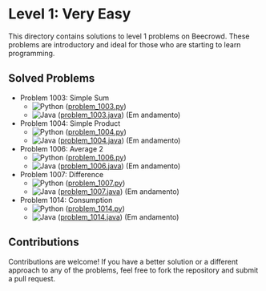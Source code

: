 # Level 1: Very Easy

This directory contains solutions to level 1 problems on Beecrowd. These problems are introductory and ideal for those who are starting to learn programming.

## Solved Problems

- Problem 1003: Simple Sum 
  - ![Python](https://img.shields.io/badge/Python-000?style=for-the-badge&logo=python) ([problem_1003.py](./problem_1003.py))
  - ![Java](https://img.shields.io/badge/Java-000?style=for-the-badge&logo=java) ([problem_1003.java](./problem_1003.java)) (Em andamento)
- Problem 1004: Simple Product 
  - ![Python](https://img.shields.io/badge/Python-000?style=for-the-badge&logo=python) ([problem_1004.py](./problem_1004.py))
  - ![Java](https://img.shields.io/badge/Java-000?style=for-the-badge&logo=java) ([problem_1004.java](./problem_1004.java)) (Em andamento)
- Problem 1006: Average 2 
  - ![Python](https://img.shields.io/badge/Python-000?style=for-the-badge&logo=python) ([problem_1006.py](./problem_1006.py))
  - ![Java](https://img.shields.io/badge/Java-000?style=for-the-badge&logo=java) ([problem_1006.java](./problem_1006.java)) (Em andamento)
- Problem 1007: Difference 
  - ![Python](https://img.shields.io/badge/Python-000?style=for-the-badge&logo=python) ([problem_1007.py](./problem_1007.py))
  - ![Java](https://img.shields.io/badge/Java-000?style=for-the-badge&logo=java) ([problem_1007.java](./problem_1007.java)) (Em andamento)
- Problem 1014: Consumption 
  - ![Python](https://img.shields.io/badge/Python-000?style=for-the-badge&logo=python) ([problem_1014.py](./problem_1014.py))
  - ![Java](https://img.shields.io/badge/Java-000?style=for-the-badge&logo=java) ([problem_1014.java](./problem_1014.java)) (Em andamento)

## Contributions

Contributions are welcome! If you have a better solution or a different approach to any of the problems, feel free to fork the repository and submit a pull request.
